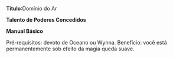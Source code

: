 **Titulo**:Domínio do Ar

**Talento de Poderes Concedidos**

**Manual Básico**

 Pré-requisitos: devoto de Oceano ou Wynna. Benefício: você está permanentemente sob efeito da magia queda suave.